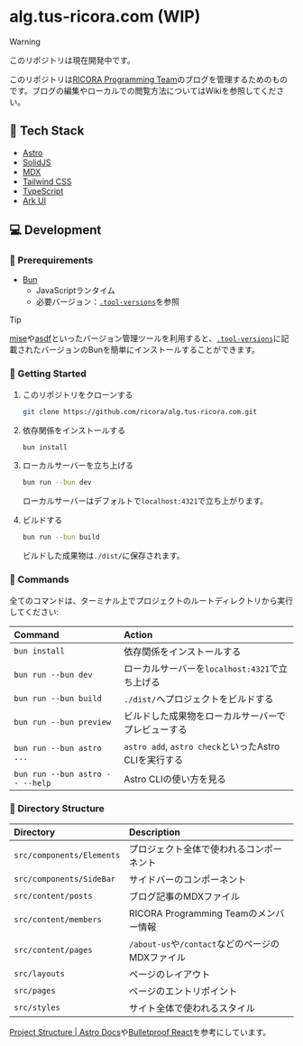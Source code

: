 # alg.tus-ricora.com (WIP)

> [!WARNING]
> このリポジトリは現在開発中です。

<!-- TODO: Wikiのリンクを張る -->

このリポジトリは[RICORA Programming Team](https://alg.tus-ricora.com/)のブログを管理するためのものです。ブログの編集やローカルでの閲覧方法についてはWikiを参照してください。

## 🤖 Tech Stack

- [Astro](https://astro.build/)
- [SolidJS](https://solidjs.com/)
- [MDX](https://mdxjs.com/)
- [Tailwind CSS](https://tailwindcss.com/)
- [TypeScript](https://www.typescriptlang.org/)
- [Ark UI](https://ark-ui.com/)

## 💻 Development

### 🧰 Prerequirements

- [Bun](https://bun.sh/)
  - JavaScriptランタイム
  - 必要バージョン：[`.tool-versions`](./.tool-versions)を参照

<!-- prettier-ignore -->
> [!TIP]
> [mise](https://github.com/jdx/mise)や[asdf](https://asdf-vm.com/)といったバージョン管理ツールを利用すると、[`.tool-versions`](./.tool-versions)に記載されたバージョンのBunを簡単にインストールすることができます。

### 🚀 Getting Started

1. このリポジトリをクローンする

   ```sh
   git clone https://github.com/ricora/alg.tus-ricora.com.git
   ```

2. 依存関係をインストールする

   ```sh
   bun install
   ```

3. ローカルサーバーを立ち上げる

   ```sh
   bun run --bun dev
   ```

   ローカルサーバーはデフォルトで`localhost:4321`で立ち上がります。

4. ビルドする

   ```sh
   bun run --bun build
   ```

   ビルドした成果物は`./dist/`に保存されます。

### 🧞 Commands

全てのコマンドは、ターミナル上でプロジェクトのルートディレクトリから実行してください:

| Command                         | Action                                                |
| :------------------------------ | :---------------------------------------------------- |
| `bun install`                   | 依存関係をインストールする                            |
| `bun run --bun dev`             | ローカルサーバーを`localhost:4321`で立ち上げる        |
| `bun run --bun build`           | `./dist/`へプロジェクトをビルドする                   |
| `bun run --bun preview`         | ビルドした成果物をローカルサーバーでプレビューする    |
| `bun run --bun astro ...`       | `astro add`, `astro check`といったAstro CLIを実行する |
| `bun run --bun astro -- --help` | Astro CLIの使い方を見る                               |

### 📁 Directory Structure

| Directory                 | Description                                      |
| :------------------------ | :----------------------------------------------- |
| `src/components/Elements` | プロジェクト全体で使われるコンポーネント         |
| `src/components/SideBar`  | サイドバーのコンポーネント                       |
| `src/content/posts`       | ブログ記事のMDXファイル                          |
| `src/content/members`     | RICORA Programming Teamのメンバー情報            |
| `src/content/pages`       | `/about-us`や`/contact`などのページのMDXファイル |
| `src/layouts`             | ページのレイアウト                               |
| `src/pages`               | ページのエントリポイント                         |
| `src/styles`              | サイト全体で使われるスタイル                     |

[Project Structure | Astro Docs](https://docs.astro.build/en/basics/project-structure/)や[Bulletproof React](https://github.com/alan2207/bulletproof-react)を参考にしています。
